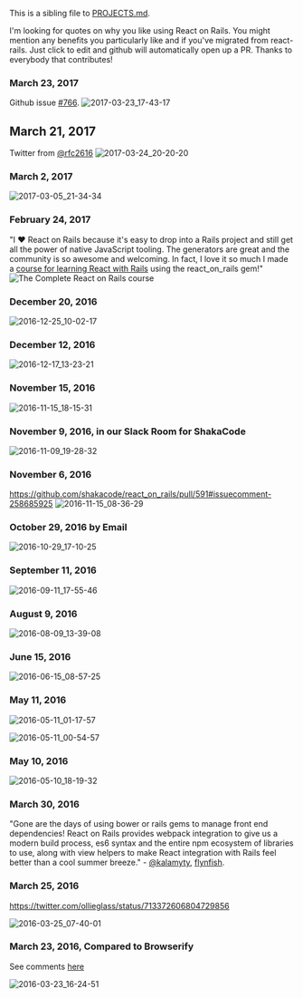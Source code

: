 This is a sibling file to [PROJECTS.md](./PROJECTS.md).

I'm looking for quotes on why you like using React on Rails. You might mention any benefits you particularly like and if you've migrated from react-rails. Just click to edit and github will automatically open up a PR. Thanks to everybody that contributes!

### March 23, 2017
Github issue [#766](https://github.com/shakacode/react_on_rails/issues/766).
![2017-03-23_17-43-17](https://cloud.githubusercontent.com/assets/1118459/24279884/badab166-0ff0-11e7-87ab-94253f55a3d9.png)

## March 21, 2017
Twitter from [@rfc2616](https://twitter.com/rfc2616)
![2017-03-24_20-20-20](https://cloud.githubusercontent.com/assets/1118459/24319983/7adfd57a-10cf-11e7-9a50-5c23d5d5bcab.png)

### March 2, 2017
![2017-03-05_21-34-34](https://cloud.githubusercontent.com/assets/1118459/23600716/0d8c40d6-01ec-11e7-998d-4ce9e6abcacb.png)

### February 24, 2017
"I ❤️ React on Rails because it's easy to drop into a Rails project and still get all the power of native JavaScript tooling. The generators are great and the community is so awesome and welcoming. In fact, I love it so much I made a [course for learning React with Rails](https://goo.gl/uzu36X) using the react_on_rails gem!"
![The Complete React on Rails course](https://raw.githubusercontent.com/learnetto/calreact/whyror/public/why_react_on_rails_gem.png)

### December 20, 2016
![2016-12-25_10-02-17](https://cloud.githubusercontent.com/assets/1118459/21472700/70242a1e-ca89-11e6-9522-fb45f7835bbb.png)

### December 12, 2016
![2016-12-17_13-23-21](https://cloud.githubusercontent.com/assets/1118459/21290377/1adacdf2-c45c-11e6-97c1-f726ab749b2d.png)

### November 15, 2016
![2016-11-15_18-15-31](https://cloud.githubusercontent.com/assets/1118459/20334680/23eaab0c-ab60-11e6-8830-8528c2f829a3.png)

### November 9, 2016, in our Slack Room for ShakaCode
![2016-11-09_19-28-32](https://cloud.githubusercontent.com/assets/1118459/20163679/405229ca-a6b3-11e6-8dff-6dc3f59bf341.png)

### November 6, 2016
https://github.com/shakacode/react_on_rails/pull/591#issuecomment-258685925
![2016-11-15_08-36-29](https://cloud.githubusercontent.com/assets/1118459/20318599/ec4882b0-ab0e-11e6-83e2-7f398e2cdf5b.png)

### October 29, 2016 by Email
![2016-10-29_17-10-25](https://cloud.githubusercontent.com/assets/1118459/20163712/72307a82-a6b3-11e6-9c46-aee526192b23.png)

### September 11, 2016
![2016-09-11_17-55-46](https://cloud.githubusercontent.com/assets/1118459/18424209/0c8bdade-7849-11e6-96a7-3b58b26308ce.png)

### August 9, 2016
![2016-08-09_13-39-08](https://cloud.githubusercontent.com/assets/1118459/17543077/bf7c2c6a-5e69-11e6-8370-d714015c0296.png)

### June 15, 2016
![2016-06-15_08-57-25](https://cloud.githubusercontent.com/assets/1118459/16093324/33077310-32d7-11e6-88f3-69aa73bd7d9f.png)

### May 11, 2016 
![2016-05-11_01-17-57](https://cloud.githubusercontent.com/assets/1118459/15179255/47418adc-1716-11e6-975e-c659a7de54d7.png)

![2016-05-11_00-54-57](https://cloud.githubusercontent.com/assets/1118459/15178739/1549ec2a-1713-11e6-961c-dc064186fc69.png)

### May 10, 2016
![2016-05-10_18-19-32](https://cloud.githubusercontent.com/assets/1118459/15170483/f00e344c-16e1-11e6-93f6-ded2637b227b.png)

### March 30, 2016
"Gone are the days of using bower or rails gems to manage front end dependencies! React on Rails provides webpack integration to give us a modern build process, es6 syntax and the entire npm ecosystem of libraries to use, along with view helpers to make React integration with Rails feel better than a cool summer breeze." - [@kalamyty](https://twitter.com/kalamyty), [flynfish](https://github.com/flynfish).

### March 25, 2016
https://twitter.com/ollieglass/status/713372606804729856

![2016-03-25_07-40-01](https://cloud.githubusercontent.com/assets/1118459/14053652/d05480f0-f276-11e5-9d9a-62d1146cd82d.png)

### March 23, 2016, Compared to Browserify
See comments [here](https://lorefnon.me/2015/11/15/a-minimal-setup-for-using-es6-modules-in-rails.html)

![2016-03-23_16-24-51](https://cloud.githubusercontent.com/assets/1118459/14006786/ebf8cac2-f114-11e5-80f9-4a6d437dd071.png)
